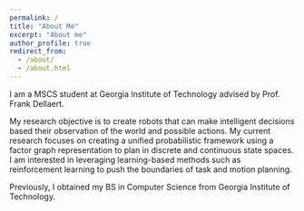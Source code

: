 ```yaml
---
permalink: /
title: "About Me"
excerpt: "About me"
author_profile: true
redirect_from: 
  - /about/
  - /about.html
---
```


I am a MSCS student at Georgia Institute of Technology advised by Prof. Frank Dellaert.

My research objective is to create robots that can make intelligent decisions based their observation of the world and possible actions. My current research focuses on creating a unified probabilistic framework using a factor graph representation to plan in discrete and continuous state spaces. I am interested in leveraging learning-based methods such as reinforcement learning to push the boundaries of task and motion planning.

Previously, I obtained my BS in Computer Science from Georgia Institute of Technology.
